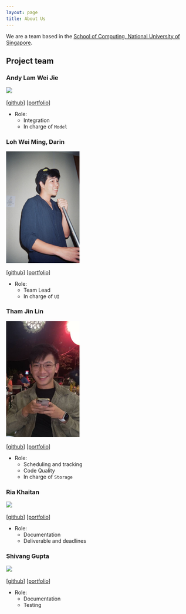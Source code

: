 ```yaml
---
layout: page
title: About Us
---
```


We are a team based in the [School of Computing, National University of Singapore](http://www.comp.nus.edu.sg).

## Project team

### Andy Lam Wei Jie

<img src="images/johndoe.png" width="200px">

[[github](https://github.com/lamwj98)]
[[portfolio](team/johndoe.md)]

- Role:
  - Integration
  - In charge of `Model`

### Loh Wei Ming, Darin

<img src="images/talkintomato.png" width="200px">

[[github](http://github.com/talkintomato)]
[[portfolio](team/talkintomato.md)]

- Role:
  - Team Lead
  - In charge of `UI`

### Tham Jin Lin

<img src="images/jltham.png" width="200px">

[[github](http://github.com/jltham)]
[[portfolio](team/jltham.md)]

- Role:
  - Scheduling and tracking
  - Code Quality
  - In charge of `Storage`

### Ria Khaitan

<img src="images/riakhaitan.png" width="200px">

[[github](http://github.com/riakhaitan)] [[portfolio](team/riakhaitan.md)]

- Role:
  - Documentation
  - Deliverable and deadlines

### Shivang Gupta

<img src="images/shivang211.png" width="200px">

[[github](http://github.com/Shivang211)]
[[portfolio](team/shivang211.md)]

- Role:
  - Documentation
  - Testing
